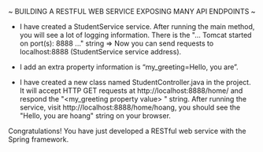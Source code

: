 ~ BUILDING A RESTFUL WEB SERVICE EXPOSING MANY API ENDPOINTS ~

* I have created a StudentService service. After running the main 
  method, you will see a lot of logging information. There is the 
  "... Tomcat started on port(s): 8888 ..." string => Now you can 
  send requests to localhost:8888 (StudentService service address).

* I add an extra property information is “my_greeting=Hello, you are”. 

* I have created a new class named StudentController.java in the 
  project. It will accept HTTP GET requests at 
  http://localhost:8888/home/<any value> and respond the 
  "<my_greeting property value> <any value>" string. After running the 
  service, visit http://localhost:8888/home/hoang, you should see the
  "Hello, you are hoang" string on your browser.

Congratulations! You have just developed a RESTful web service with 
the Spring framework.